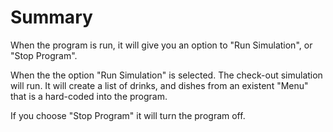 # Summary

When the program is run, it will give you an option to "Run Simulation", or "Stop Program".

When the the option "Run Simulation" is selected. The check-out simulation will run.
It will create a list of drinks, and dishes from an existent "Menu" that is a hard-coded into the program.

If you choose "Stop Program" it will turn the program off.